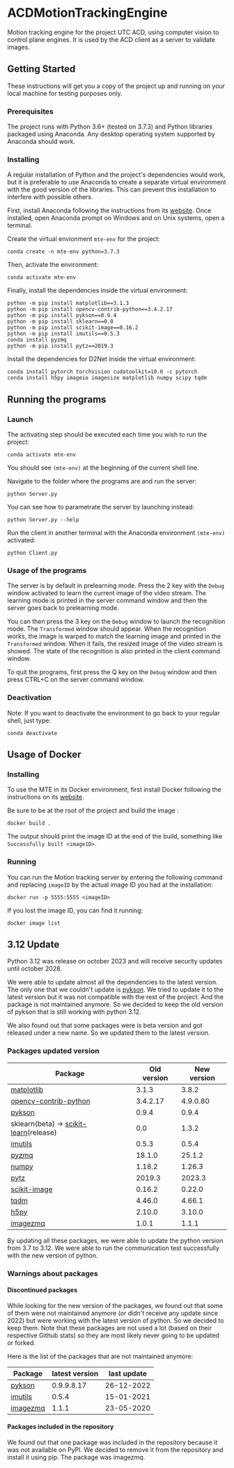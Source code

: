 # ACDMotionTrackingEngine

Motion tracking engine for the project UTC ACD, using computer vision to control plane engines. It is used by the ACD client as a server to validate images.

## Getting Started

These instructions will get you a copy of the project up and running on your local machine for testing purposes only.


### Prerequisites

The project runs with Python 3.6+ (tested on 3.7.3) and Python libraries packaged using Anaconda. Any desktop operating system supported by Anaconda should work.

### Installing

A regular installation of Python and the project's dependencies would work, but it is preferable to use Anaconda to create a separate virtual environment with the good version of the libraries. This can prevent this installation to interfere with possible others.

First, install Anaconda following the instructions from its [website](https://www.anaconda.com/distribution/ "Anaconda website"). Once installed, open Anaconda prompt on Windows and on Unix systems, open a terminal.

Create the virtual envionment `mte-env` for the project:

```shell
conda create -n mte-env python=3.7.3
```

Then, activate the environment:

```shell
conda activate mte-env
```

Finally, install the dependencies inside the virtual environment:

```shell
python -m pip install matplotlib==3.1.3
python -m pip install opencv-contrib-python==3.4.2.17
python -m pip install pykson==0.9.4
python -m pip install sklearn==0.0
python -m pip install scikit-image==0.16.2
python -m pip install imutils==0.5.3
conda install pyzmq
python -m pip install pytz==2019.3
```
Install the dependencies for D2Net inside the virtual environment:

```shell
conda install pytorch torchvision cudatoolkit=10.0 -c pytorch
conda install h5py imageio imagesize matplotlib numpy scipy tqdm
```

## Running the programs

### Launch

The activating step should be executed each time you wish to run the project:

```shell
conda activate mte-env
```

You should see `(mte-env)` at the beginning of the current shell line.

Navigate to the folder where the programs are and run the server:
```shell
python Server.py
```

You can see how to parametrate the server by launching instead:
```shell
python Server.py --help
```

Run the client in another terminal with the Anaconda environment `(mte-env)` activated:
```shell
python Client.py
```

### Usage of the programs

The server is by default in prelearning mode. Press the 2 key with the `Debug` window activated to learn the current image of the video stream.
The learning mode is printed in the server command window and then the server goes back to prelearning mode.

You can then press the 3 key on the `Debug` window to launch the recognition mode. The `Transformed` window should appear. When the recognition works, the image is warped to match the learning image and printed in the `Transformed` window. When it fails, the resized image of the video stream is showed. The state of the recognition is also printed in the client command window.

To quit the programs, first press the Q key on the `Debug` window and then press CTRL+C on the server command window.

### Deactivation

Note: If you want to deactivate the environment to go back to your regular shell, just type:

```shell
conda deactivate
```

## Usage of Docker

### Installing

To use the MTE in its Docker environment, first install Docker following the instructions on its [website](https://www.docker.com/get-started/ "Docker website").

Be sure to be at the root of the project and build the image :

```shell
docker build .
```

The output should print the image ID at the end of the build, something like ```Successfully built <imageID>```.

### Running

You can run the Motion tracking server by entering the following command and replacing ```imageID``` by the actual image ID you had at the installation:

```shell
docker run -p 5555:5555 <imageID>
```

If you lost the image ID, you can find it running:
```shell
docker image list
```

## 3.12 Update

Python 3.12 was release on october 2023 and will receive security updates until october 2028.

We were able to update almost all the dependencies to the latest version. The only one that we couldn't update is [pykson](https://pypi.org/project/pykson/). We tried to update it to the latest version but it was not compatible with the rest of the project. And the package is not maintained anymore. So we decided to keep the old version of pykson that is still working with python 3.12.

We also found out that some packages were is beta version and got released under a new name. So we updated them to the latest version.

### Packages updated version

| Package                                                                          | Old version | New version |
| -------------------------------------------------------------------------------- | ----------- | ----------- |
| [matplotlib](https://pypi.org/project/matplotlib/)                               | 3.1.3       | 3.8.2       |
| [opencv-contrib-python](https://pypi.org/project/opencv-contrib-python/)         | 3.4.2.17    | 4.9.0.80    |
| [pykson](https://pypi.org/project/pykson/)                                       | 0.9.4       | 0.9.4       |
| sklearn(beta) -> [scikit-learn](https://pypi.org/project/scikit-learn/)(release) | 0.0         | 1.3.2       |
| [imutils](https://pypi.org/project/imutils/)                                     | 0.5.3       | 0.5.4       |
| [pyzmq](https://pypi.org/project/pyzmq/)                                         | 18.1.0      | 25.1.2      |
| [numpy](https://pypi.org/project/numpy/)                                         | 1.18.2      | 1.26.3      |
| [pytz](https://pypi.org/project/pytz/)                                           | 2019.3      | 2023.3      |
| [scikit-image](https://pypi.org/project/scikit-image/)                           | 0.16.2      | 0.22.0      |
| [tqdm](https://pypi.org/project/tqdm/)                                           | 4.46.0      | 4.66.1      |
| [h5py](https://pypi.org/project/h5py/)                                           | 2.10.0      | 3.10.0      |
| [imagezmq](https://pypi.org/project/imagezmq/)                                   | 1.0.1       | 1.1.1       |

By updating all these packages, we were able to update the python version from 3.7 to 3.12. We were able to run the communication test successfully with the new version of python.

### Warnings about packages

#### Discontinued packages

While looking for the new version of the packages, we found out that some of them were not maintained anymore (or didn't receive any update since 2022) but were working with the latest version of python. So we decided to keep them. Note that these packages are not used a lot (based on their respective Github stats) so they are most likely never going to be updated or forked.

Here is the list of the packages that are not maintained anymore:

| Package                                        | latest version | last update |
| ---------------------------------------------- | -------------- | ----------- |
| [pykson](https://pypi.org/project/pykson/)     | 0.9.9.8.17     | 26-12-2022  |
| [imutils](https://pypi.org/project/imutils/)   | 0.5.4          | 15-01-2021  |
| [imagezmq](https://pypi.org/project/imagezmq/) | 1.1.1          | 23-05-2020  |

#### Packages included in the repository

We found out that one package was included in the repository because it was not available on PyPI. We decided to remove it from the repository and install it using pip. The package was imagezmq.